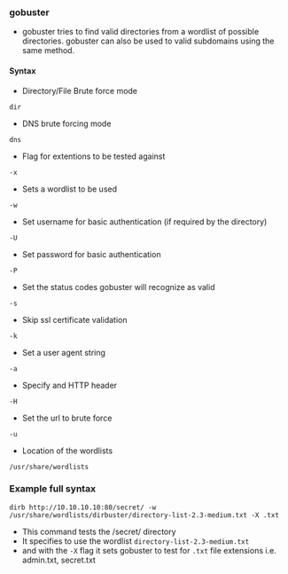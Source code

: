 ### gobuster
- gobuster tries to find valid directories from a wordlist of possible directories. gobuster can also be used to valid subdomains using the same method.
#### Syntax
- Directory/File Brute force mode
````
dir
````
- DNS brute forcing mode
````
dns
````
- Flag for extentions to be tested against
````
-x
````
- Sets a wordlist to be used
````
-w
````
- Set username for basic authentication (if required by the directory)
````
-U
````
- Set password for basic authentication 
````
-P
````
- Set the status codes gobuster will recognize as valid
````
-s
````
- Skip ssl certificate validation
````
-k
````
- Set a user agent string
````
-a
````
- Specify and HTTP header
````
-H
````
- Set the url to brute force 
````
-u
````
- Location of the wordlists
````
/usr/share/wordlists
````
### Example full syntax
````
dirb http://10.10.10.10:80/secret/ -w /usr/share/wordlists/dirbuster/directory-list-2.3-medium.txt -X .txt 
````
- This command tests the /secret/ directory 
- It specifies to use the wordlist `directory-list-2.3-medium.txt`
- and with the `-X` flag it sets gobuster to test for `.txt` file extensions i.e. admin.txt, secret.txt
























